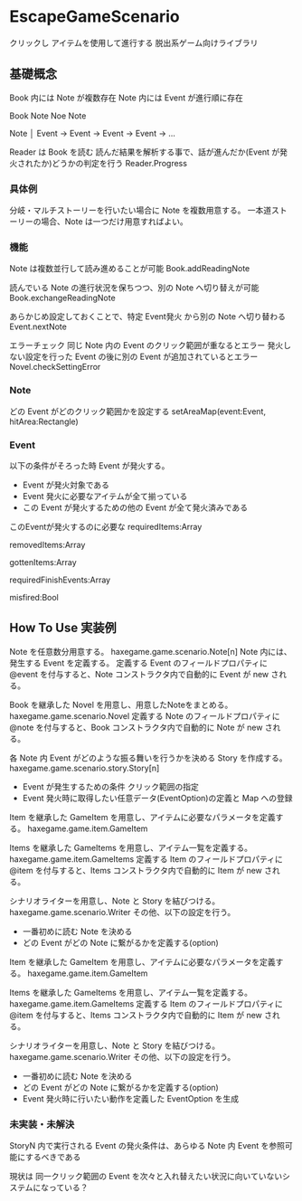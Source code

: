 # EscapeGameScenario
クリックし アイテムを使用して進行する 脱出系ゲーム向けライブラリ

## 基礎概念

Book 内には Note が複数存在
Note 内には Event が進行順に存在

Book
Note Noe Note

Note
│
Event → Event → Event → Event → ...


Reader は Book を読む
読んだ結果を解析する事で、話が進んだか(Event が発火されたか)どうかの判定を行う
Reader.Progress

### 具体例

分岐・マルチストーリーを行いたい場合に Note を複数用意する。
一本道ストーリーの場合、Note は一つだけ用意すればよい。

### 機能

Note は複数並行して読み進めることが可能
Book.addReadingNote

読んでいる Note の進行状況を保ちつつ、別の Note へ切り替えが可能
Book.exchangeReadingNote

あらかじめ設定しておくことで、特定 Event発火 から別の Note へ切り替わる
Event.nextNote

エラーチェック
同じ Note 内の Event のクリック範囲が重なるとエラー
発火しない設定を行った Event の後に別の Event が追加されているとエラー
Novel.checkSettingError

###

### Note 

どの Event がどのクリック範囲かを設定する
setAreaMap(event:Event, hitArea:Rectangle)


### Event

以下の条件がそろった時 Event が発火する。
* Event が発火対象である
* Event 発火に必要なアイテムが全て揃っている
* この Event が発火するための他の Event が全て発火済みである


このEventが発火するのに必要な
requiredItems:Array<Item>

removedItems:Array<Item>

gottenItems:Array<Item>

requiredFinishEvents:Array<Event>

misfired:Bool

## How To Use 実装例

Note を任意数分用意する。
haxegame.game.scenario.Note[n]
Note 内には、発生する Event を定義する。
定義する Event のフィールドプロパティに @event を付与すると、Note コンストラクタ内で自動的に Event が new される。

Book を継承した Novel を用意し、用意したNoteをまとめる。
haxegame.game.scenario.Novel
定義する Note のフィールドプロパティに @note を付与すると、Book コンストラクタ内で自動的に Note が new される。

各 Note 内 Event がどのような振る舞いを行うかを決める Story を作成する。
haxegame.game.scenario.story.Story[n]
* Event が発生するための条件 クリック範囲の指定
* Event 発火時に取得したい任意データ(EventOption)の定義と Map への登録

Item を継承した GameItem を用意し、アイテムに必要なパラメータを定義する。
haxegame.game.item.GameItem

Items を継承した GameItems を用意し、アイテム一覧を定義する。
haxegame.game.item.GameItems
定義する Item のフィールドプロパティに @item を付与すると、Items コンストラクタ内で自動的に Item が new される。


シナリオライターを用意し、Note と Story を結びつける。
haxegame.game.scenario.Writer
その他、以下の設定を行う。
* 一番初めに読む Note を決める
* どの Event がどの Note に繋がるかを定義する(option)

Item を継承した GameItem を用意し、アイテムに必要なパラメータを定義する。
haxegame.game.item.GameItem

Items を継承した GameItems を用意し、アイテム一覧を定義する。
haxegame.game.item.GameItems
定義する Item のフィールドプロパティに @item を付与すると、Items コンストラクタ内で自動的に Item が new される。


シナリオライターを用意し、Note と Story を結びつける。
haxegame.game.scenario.Writer
その他、以下の設定を行う。
* 一番初めに読む Note を決める
* どの Event がどの Note に繋がるかを定義する(option)
* Event 発火時に行いたい動作を定義した EventOption を生成



### 未実装・未解決

StoryN 内で実行される Event の発火条件は、あらゆる Note 内 Event を参照可能にするべきである

現状は
同一クリック範囲の Event を次々と入れ替えたい状況に向いていないシステムになっている？

